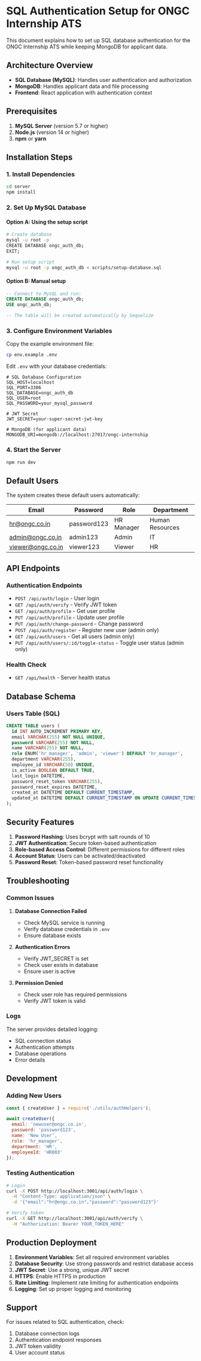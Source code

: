 # SQL Authentication Setup for ONGC Internship ATS

This document explains how to set up SQL database authentication for the ONGC Internship ATS while keeping MongoDB for applicant data.

## Architecture Overview

- **SQL Database (MySQL)**: Handles user authentication and authorization
- **MongoDB**: Handles applicant data and file processing
- **Frontend**: React application with authentication context

## Prerequisites

1. **MySQL Server** (version 5.7 or higher)
2. **Node.js** (version 14 or higher)
3. **npm** or **yarn**

## Installation Steps

### 1. Install Dependencies

```bash
cd server
npm install
```

### 2. Set Up MySQL Database

#### Option A: Using the setup script
```bash
# Create database
mysql -u root -p
CREATE DATABASE ongc_auth_db;
EXIT;

# Run setup script
mysql -u root -p ongc_auth_db < scripts/setup-database.sql
```

#### Option B: Manual setup
```sql
-- Connect to MySQL and run:
CREATE DATABASE ongc_auth_db;
USE ongc_auth_db;

-- The table will be created automatically by Sequelize
```

### 3. Configure Environment Variables

Copy the example environment file:
```bash
cp env.example .env
```

Edit `.env` with your database credentials:
```env
# SQL Database Configuration
SQL_HOST=localhost
SQL_PORT=3306
SQL_DATABASE=ongc_auth_db
SQL_USER=root
SQL_PASSWORD=your_mysql_password

# JWT Secret
JWT_SECRET=your-super-secret-jwt-key

# MongoDB (for applicant data)
MONGODB_URI=mongodb://localhost:27017/ongc-internship
```

### 4. Start the Server

```bash
npm run dev
```

## Default Users

The system creates these default users automatically:

| Email | Password | Role | Department |
|-------|----------|------|------------|
| hr@ongc.co.in | password123 | HR Manager | Human Resources |
| admin@ongc.co.in | admin123 | Admin | IT |
| viewer@ongc.co.in | viewer123 | Viewer | HR |

## API Endpoints

### Authentication Endpoints

- `POST /api/auth/login` - User login
- `GET /api/auth/verify` - Verify JWT token
- `GET /api/auth/profile` - Get user profile
- `PUT /api/auth/profile` - Update user profile
- `PUT /api/auth/change-password` - Change password
- `POST /api/auth/register` - Register new user (admin only)
- `GET /api/auth/users` - Get all users (admin only)
- `PUT /api/auth/users/:id/toggle-status` - Toggle user status (admin only)

### Health Check

- `GET /api/health` - Server health status

## Database Schema

### Users Table (SQL)

```sql
CREATE TABLE users (
  id INT AUTO_INCREMENT PRIMARY KEY,
  email VARCHAR(255) NOT NULL UNIQUE,
  password VARCHAR(255) NOT NULL,
  name VARCHAR(255) NOT NULL,
  role ENUM('hr_manager', 'admin', 'viewer') DEFAULT 'hr_manager',
  department VARCHAR(255),
  employee_id VARCHAR(50) UNIQUE,
  is_active BOOLEAN DEFAULT TRUE,
  last_login DATETIME,
  password_reset_token VARCHAR(255),
  password_reset_expires DATETIME,
  created_at DATETIME DEFAULT CURRENT_TIMESTAMP,
  updated_at DATETIME DEFAULT CURRENT_TIMESTAMP ON UPDATE CURRENT_TIMESTAMP
);
```

## Security Features

1. **Password Hashing**: Uses bcrypt with salt rounds of 10
2. **JWT Authentication**: Secure token-based authentication
3. **Role-based Access Control**: Different permissions for different roles
4. **Account Status**: Users can be activated/deactivated
5. **Password Reset**: Token-based password reset functionality

## Troubleshooting

### Common Issues

1. **Database Connection Failed**
   - Check MySQL service is running
   - Verify database credentials in `.env`
   - Ensure database exists

2. **Authentication Errors**
   - Verify JWT_SECRET is set
   - Check user exists in database
   - Ensure user is active

3. **Permission Denied**
   - Check user role has required permissions
   - Verify JWT token is valid

### Logs

The server provides detailed logging:
- SQL connection status
- Authentication attempts
- Database operations
- Error details

## Development

### Adding New Users

```javascript
const { createUser } = require('./utils/authHelpers');

await createUser({
  email: 'newuser@ongc.co.in',
  password: 'password123',
  name: 'New User',
  role: 'hr_manager',
  department: 'HR',
  employeeId: 'HR003'
});
```

### Testing Authentication

```bash
# Login
curl -X POST http://localhost:3001/api/auth/login \
  -H "Content-Type: application/json" \
  -d '{"email":"hr@ongc.co.in","password":"password123"}'

# Verify token
curl -X GET http://localhost:3001/api/auth/verify \
  -H "Authorization: Bearer YOUR_TOKEN_HERE"
```

## Production Deployment

1. **Environment Variables**: Set all required environment variables
2. **Database Security**: Use strong passwords and restrict database access
3. **JWT Secret**: Use a strong, unique JWT secret
4. **HTTPS**: Enable HTTPS in production
5. **Rate Limiting**: Implement rate limiting for authentication endpoints
6. **Logging**: Set up proper logging and monitoring

## Support

For issues related to SQL authentication, check:
1. Database connection logs
2. Authentication endpoint responses
3. JWT token validity
4. User account status 